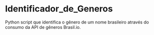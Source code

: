 # Identificador_de_Generos
Python script que identifica o gênero de um nome brasileiro através do consumo da API de gêneros Brasil.io.
